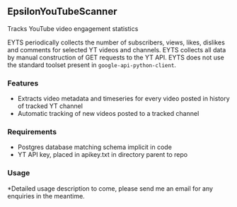## EpsilonYouTubeScanner
Tracks YouTube video engagement statistics

EYTS periodically collects the number of subscribers, views, likes, dislikes and comments for selected YT videos and channels. EYTS collects all data by manual construction of GET requests to the YT API. EYTS does not use the standard toolset present in `google-api-python-client`.

### Features

* Extracts video metadata and timeseries for every video posted in history of tracked YT channel
* Automatic tracking of new videos posted to a tracked channel


### Requirements
* Postgres database matching schema implicit in code
* YT API key, placed in apikey.txt in directory parent to repo


### Usage

*Detailed usage description to come, please send me an email for any enquiries in the meantime.
